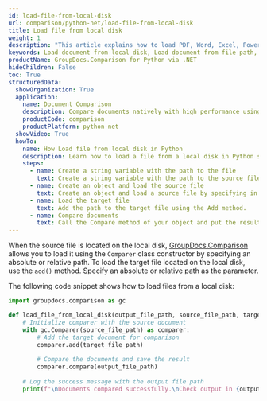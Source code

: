 ```yaml
---
id: load-file-from-local-disk
url: comparison/python-net/load-file-from-local-disk
title: Load file from local disk
weight: 1
description: "This article explains how to load PDF, Word, Excel, PowerPoint documents from local disk when using GroupDocs.Comparison for Python via .NET."
keywords: Load document from local disk, Load document from file path, Load document with GroupDocs.Comparison
productName: GroupDocs.Comparison for Python via .NET
hideChildren: False
toc: True
structuredData:
  showOrganization: True
  application:
    name: Document Comparison
    description: Compare documents natively with high performance using Python language and GroupDocs.Comparison for Python via .NET
    productCode: comparison
    productPlatform: python-net
  showVideo: True
  howTo:
    name: How Load file from local disk in Python
    description: Learn how to load a file from a local disk in Python step by step
    steps:
      - name: Create a string variable with the path to the file
        text: Create a string variable with the path to the source file. You may specify absolute or relative file paths as per your requirements.
      - name: Create an object and load the source file
        text: Create an object and load a source file by specifying in the parameter a string variable.
      - name: Load the target file
        text: Add the path to the target file using the Add method.
      - name: Compare documents
        text: Call the Compare method of your object and put the resulting file path parameter and the options object.
---
```


When the source file is located on the local disk, [GroupDocs.Comparison](https://products.groupdocs.com/comparison/python-net) allows you to load it using the `Comparer`<!--](https://reference.groupdocs.com/comparison/python-net/com.groupdocs.comparison/comparer)--> class constructor by specifying an absolute or relative path. To load the target file located on the local disk, use the `add()`<!--](https://reference.groupdocs.com/comparison/python-net/com.groupdocs.comparison/comparer/#add-java.lang.String-)--> method. Specify an absolute or relative path as the parameter.

The following code snippet shows how to load files from a local disk:

```python
import groupdocs.comparison as gc

def load_file_from_local_disk(output_file_path, source_file_path, target_file_path):  
    # Initialize comparer with the source document
    with gc.Comparer(source_file_path) as comparer:
        # Add the target document for comparison
        comparer.add(target_file_path)
        
        # Compare the documents and save the result
        comparer.compare(output_file_path)
    
    # Log the success message with the output file path
    print(f"\nDocuments compared successfully.\nCheck output in {output_file_path}.")
```